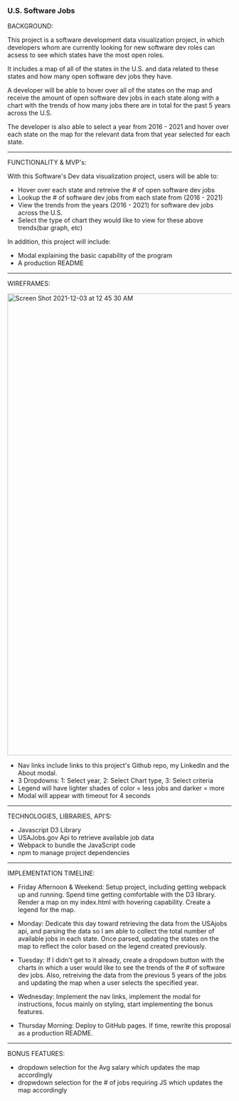 ### U.S. Software Jobs

BACKGROUND:

This project is a software development data visualization project,
in which developers whom are currently looking for new software dev 
roles can acsess to see which states have the most open roles. 

It includes a map of all of the states in the U.S. and data related
to these states and how many open software dev jobs they have. 

A developer will be able to hover over all of the states on the map 
and receive the amount of open software dev jobs in each state along 
with a chart with the trends of how many jobs there are in total 
for the past 5 years across the U.S.

The developer is also able to select a year from 2016 - 2021 and hover 
over each state on the map for the relevant data from that year selected 
for each state.


-----------------------------------------------------------------------------

FUNCTIONALITY & MVP's:

With this Software's Dev data visualization project, users will be able to:

- Hover over each state and retreive the # of open software dev jobs
- Lookup the # of software dev jobs from each state from (2016 - 2021)
- View the trends from the years (2016 - 2021) for software dev jobs across the U.S.
- Select the type of chart they would like to view for these above trends(bar graph, etc)

In addition, this project will include:

- Modal explaining the basic capability of the program 
- A production README

-----------------------------------------------------------------------------

WIREFRAMES:

<img width="1037" alt="Screen Shot 2021-12-03 at 12 45 30 AM" src="https://user-images.githubusercontent.com/53449807/144551929-0a25766d-0627-4147-a6c6-6bb5285b40b7.png">

- Nav links include links to this project's Github repo, my LinkedIn and the About modal.
- 3 Dropdowns: 1: Select year, 2: Select Chart type, 3: Select criteria
- Legend will have lighter shades of color = less jobs and darker = more
- Modal will appear with timeout for 4 seconds



-----------------------------------------------------------------------------

TECHNOLOGIES, LIBRARIES, API'S:

- Javascript D3 Library
- USAJobs.gov Api to retrieve available job data
- Webpack to bundle the JavaScript code
- npm to manage project dependencies

-----------------------------------------------------------------------------

IMPLEMENTATION TIMELINE:

- Friday Afternoon & Weekend: Setup project, including getting webpack up and running. Spend time getting comfortable with the D3 library. Render a map on my index.html with hovering capability. Create a legend for the map.

- Monday: Dedicate this day toward retrieving the data from the USAjobs api, and parsing the data so I am able to collect the total number of available jobs in each state. Once parsed, updating the states on the map to reflect the color based on the legend created previously.

- Tuesday: If I didn't get to it already, create a dropdown button with the charts in which a user would like to see the trends of the # of software dev jobs. Also, retreiving the data from the previous 5 years of the jobs and updating the map when a user selects the specified year.

- Wednesday: Implement the nav links, implement the modal for instructions, focus mainly on styling, start implementing the bonus features.

- Thursday Morning: Deploy to GitHub pages. If time, rewrite this proposal as a production README.

-----------------------------------------------------------------------------

BONUS FEATURES:

- dropdown selection for the Avg salary which updates the map accordingly
- dropwdown selection for the # of jobs requiring JS which updates the map accordingly
